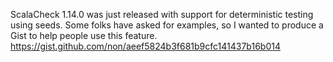 ScalaCheck 1.14.0 was just released with support for deterministic testing using seeds. Some folks have asked for examples, so I wanted to produce a Gist to help people use this feature.
https://gist.github.com/non/aeef5824b3f681b9cfc141437b16b014